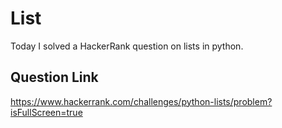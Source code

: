 # List
Today I solved a HackerRank question on lists in python.

## Question Link
https://www.hackerrank.com/challenges/python-lists/problem?isFullScreen=true
